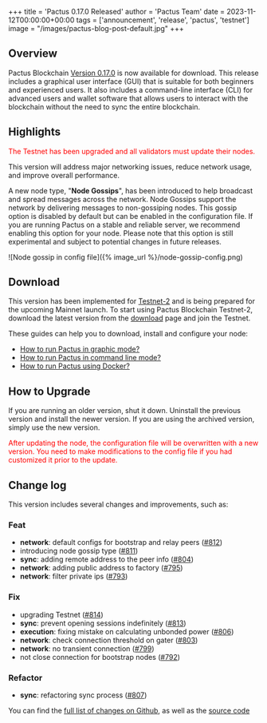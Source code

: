 +++
title = 'Pactus 0.17.0 Released'
author = 'Pactus Team'
date = 2023-11-12T00:00:00+00:00
tags = ['announcement', 'release', 'pactus', 'testnet']
image = "/images/pactus-blog-post-default.jpg"
+++

## Overview

Pactus Blockchain [Version 0.17.0](https://github.com/pactus-project/pactus/releases/tag/v0.17.0)
is now available for download.
This release includes a graphical user interface (GUI) that
is suitable for both beginners and experienced users.
It also includes a command-line interface (CLI) for advanced users and wallet software
that allows users to interact with the blockchain without the need to sync the entire blockchain.

## Highlights

<span style="color:red">The Testnet has been upgraded and all validators must update their nodes.</span>

This version will address major networking issues, reduce network usage, and improve overall performance.

A new node type, "**Node Gossips**", has been introduced to help broadcast and spread messages across the network.
Node Gossips support the network by delivering messages to non-gossiping nodes.
This gossip option is disabled by default but can be enabled in the configuration file.
If you are running Pactus on a stable and reliable server, we recommend enabling this option for your node.
Please note that this option is still experimental and subject to potential changes in future releases.

![Node gossip in config file]({% image_url %}/node-gossip-config.png)

## Download

This version has been implemented for [Testnet-2](/2023/10/15/testnet-2-launched) and
is being prepared for the upcoming Mainnet launch.
To start using Pactus Blockchain Testnet-2, download the latest version from the
[download](/download) page and join the Testnet.

These guides can help you to download, install and configure your node:

- [How to run Pactus in graphic mode?](https://docs.pactus.org/get-started/pactus-gui/)
- [How to run Pactus in command line mode?](https://docs.pactus.org/get-started/pactus-daemon/)
- [How to run Pactus using Docker?](https://docs.pactus.org/get-started/pactus-docker/)

## How to Upgrade

If you are running an older version, shut it down.
Uninstall the previous version and install the newer version.
If you are using the archived version, simply use the new version.

<span style="color:red">
After updating the node, the configuration file will be overwritten with a new version.
You need to make modifications to the config file if you had customized it prior to the update.
</span>

## Change log

This version includes several changes and improvements, such as:

### Feat

- **network**: default configs for bootstrap and relay peers ([#812](https://github.com/pactus-project/pactus/pull/812))
- introducing node gossip type ([#811](https://github.com/pactus-project/pactus/pull/811))
- **sync**: adding remote address to the peer info ([#804](https://github.com/pactus-project/pactus/pull/804))
- **network**: adding public address to factory ([#795](https://github.com/pactus-project/pactus/pull/795))
- **network**: filter private ips ([#793](https://github.com/pactus-project/pactus/pull/793))

### Fix

- upgrading Testnet ([#814](https://github.com/pactus-project/pactus/pull/814))
- **sync**: prevent opening sessions indefinitely ([#813](https://github.com/pactus-project/pactus/pull/813))
- **execution**: fixing mistake on calculating unbonded power ([#806](https://github.com/pactus-project/pactus/pull/806))
- **network**: check connection threshold on gater ([#803](https://github.com/pactus-project/pactus/pull/803))
- **network**: no transient connection ([#799](https://github.com/pactus-project/pactus/pull/799))
- not close connection for bootstrap nodes ([#792](https://github.com/pactus-project/pactus/pull/792))

### Refactor

- **sync**: refactoring sync process ([#807](https://github.com/pactus-project/pactus/pull/807))

You can find the [full list of changes on Github](https://github.com/pactus-project/pactus/compare/v0.16.0...v0.17.0),
as well as the [source code](https://github.com/pactus-project/pactus/releases/tag/v0.17.0)